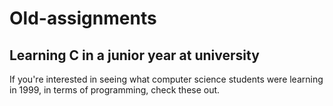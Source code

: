 # Old-assignments
## Learning C in a junior year at university

If you're interested in seeing what computer science students were learning in 1999, in terms of programming, check these out. 

